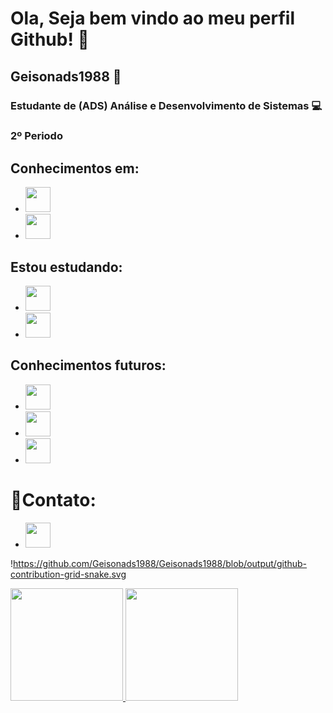 # Ola, Seja bem vindo ao meu perfil Github! 👋

## Geisonads1988 🚀

### Estudante de (ADS) Análise e Desenvolvimento de Sistemas 💻

### 2º Periodo

## Conhecimentos em:

- <img src="https://cdn.jsdelivr.net/gh/devicons/devicon/icons/html5/html5-original-wordmark.svg" width="40" height="40" />
- <img src="https://cdn.jsdelivr.net/gh/devicons/devicon/icons/css3/css3-original-wordmark.svg" width="40" height="40" />

## Estou estudando:

- <img src="https://cdn.jsdelivr.net/gh/devicons/devicon/icons/git/git-original-wordmark.svg" width="40" height="40" />
- <img src="https://cdn.jsdelivr.net/gh/devicons/devicon/icons/github/github-original-wordmark.svg" width="40" height="40" />

## Conhecimentos futuros:

- <img src="https://cdn.jsdelivr.net/gh/devicons/devicon/icons/javascript/javascript-original.svg" width="40" height="40" />
- <img src="https://cdn.jsdelivr.net/gh/devicons/devicon/icons/react/react-original-wordmark.svg" width="40" height="40" />
- <img src="https://cdn.jsdelivr.net/gh/devicons/devicon/icons/nodejs/nodejs-original-wordmark.svg" width="40" height="40" />

# 📒Contato:

- <a href="https://www.linkedin.com/in/geison-sousa-de-oliveira-62bb44145/" target="_blank"><img src="https://cdn.jsdelivr.net/gh/devicons/devicon/icons/linkedin/linkedin-original.svg" width="40" height="40" target="_blank"></a>

!https://github.com/Geisonads1988/Geisonads1988/blob/output/github-contribution-grid-snake.svg

<div>
<a href="https://github.com/Geisonads1988">
<img loading="lazy" height="180em" src="https://github-readme-stats.vercel.app/api/top-langs/?username=Geisonads1988&layout=compact&langs_count=7&theme=dracula"/>
<img loading="lazy" height="180em" src="https://github-readme-stats.vercel.app/api?username=Geisonads1988&show_icons=true&theme=dracula&include_all_commits=true&count_private=true"/>
</div>
